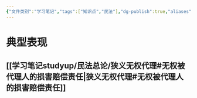 ```yaml
---
{"文件类别":"学习笔记","tags":["知识点","民法"],"dg-publish":true,"aliases":[],"permalink":"/学习笔记studyup/民法总论/缔约过失责任/","dgPassFrontmatter":true,"created":"2024-07-04T10:17:52.657+08:00","updated":"2024-11-22T16:05:07.155+08:00"}
---
```


# 典型表现
## [[学习笔记studyup/民法总论/狭义无权代理#无权被代理人的损害赔偿责任\|狭义无权代理#无权被代理人的损害赔偿责任]]